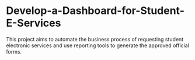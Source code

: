 # Develop-a-Dashboard-for-Student-E-Services
This project aims to automate the business process of requesting student electronic services and use reporting tools to generate the approved official forms.
